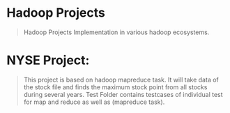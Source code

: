 # Hadoop Projects

> Hadoop Projects Implementation in various hadoop ecosystems.

# NYSE Project:
> This project is based on hadoop mapreduce task. It will take data of the stock file and finds the maximum stock point from all stocks during several years.
> Test Folder contains testcases of individual test for map and reduce as well as (mapreduce task).

